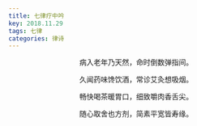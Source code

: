 ```yaml
---
title: 七律疗中吟
key: 2018.11.29
tags: 七律
categories: 律诗
---
```


<p align="center">病入老年乃天然，命时倒数弹指间。
</p>
<p align="center">久闻药味馋饮酒，常诊艾灸想吸烟。
</p>
<p align="center">畅快喝茶暖胃口，细致嚼肉香舌尖。
</p>
<p align="center">随心取舍也方剂，简素平宽皆寿缘。
</p>
<p align="center"></br>
</p>
